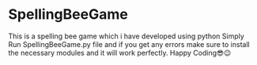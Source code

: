 # SpellingBeeGame
This is a spelling bee game which i have developed using python
Simply Run SpellingBeeGame.py file and if you get any errors make sure to install the necessary modules and it will work perfectly.
Happy Coding😎😉
